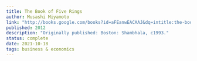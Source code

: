 ```yaml
---
title: The Book of Five Rings
author: Musashi Miyamoto
link: "http://books.google.com/books?id=aFEanwEACAAJ&dq=intitle:the-book-of-five-rings&hl=&source=gbs_api"
published: 2012
description: "Originally published: Boston: Shambhala, c1993."
status: complete
date: 2021-10-18
tags: business & economics
---
```



